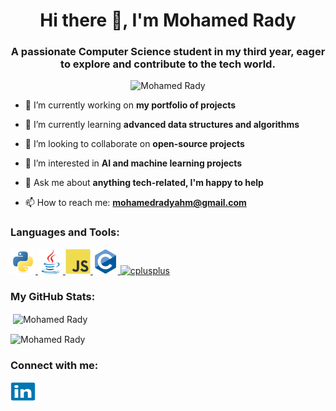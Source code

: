 <!--
**MohamedRadyA/MohamedRadyA** is a ✨ _special_ ✨ repository because its `README.md` (this file) appears on your GitHub profile.

Here are some ideas to get you started:

- 🔭 I’m currently working on ...
- 🌱 I’m currently learning ...
- 👯 I’m looking to collaborate on ...
- 🤔 I’m looking for help with ...
- 💬 Ask me about ...
- 📫 How to reach me: ...
- 😄 Pronouns: ...
- ⚡ Fun fact: ...
-->
<h1 align="center">Hi there 👋, I'm Mohamed Rady</h1>
<h3 align="center">A passionate Computer Science student in my third year, eager to explore and contribute to the tech world.</h3>

<p align="center">
  <img src="https://komarev.com/ghpvc/?username=MohamedRadyA&label=Profile%20views&color=0e75b6&style=flat" alt="Mohamed Rady" />
</p>

- 🔭 I’m currently working on **my portfolio of projects**

- 🌱 I’m currently learning **advanced data structures and algorithms**

- 👯 I’m looking to collaborate on **open-source projects**

- 🤝 I’m interested in **AI and machine learning projects**

- 💬 Ask me about **anything tech-related, I'm happy to help**

- 📫 How to reach me: **mohamedradyahm@gmail.com**


### Languages and Tools:

<p align="left">
  <a href="https://www.python.org" target="_blank"> <img src="https://raw.githubusercontent.com/devicons/devicon/master/icons/python/python-original.svg" alt="python" width="40" height="40"/> </a>
  <a href="https://www.java.com" target="_blank"> <img src="https://raw.githubusercontent.com/devicons/devicon/master/icons/java/java-original.svg" alt="java" width="40" height="40"/> </a>
  <a href="https://developer.mozilla.org/en-US/docs/Web/JavaScript" target="_blank"> <img src="https://raw.githubusercontent.com/devicons/devicon/master/icons/javascript/javascript-original.svg" alt="javascript" width="40" height="40"/> </a>
  <a href="https://www.cprogramming.com/" target="_blank"> <img src="https://raw.githubusercontent.com/devicons/devicon/master/icons/c/c-original.svg" alt="c" width="40" height="40"/> </a>
  <a href="https://www.w3schools.com/cpp/" target="_blank"> <img src="https://raw.githubusercontent.com/devicons/devicon/master/icons/cpp/cpp-original.svg" alt="cplusplus" width="40" height="40"/> </a>
  <!-- Add more icons as per your skills -->
</p>

### My GitHub Stats:

<p>&nbsp;<img align="center" src="https://github-readme-stats.vercel.app/api?username=MohamedRadyA&show_icons=true&locale=en" alt="Mohamed Rady" /></p>

<p><img align="center" src="https://github-readme-streak-stats.herokuapp.com/?user=MohamedRadyA&" alt="Mohamed Rady" /></p>

### Connect with me:

<p align="left">
<a href="https://linkedin.com/in/mohamedradya/" target="blank"><img align="center" src="https://raw.githubusercontent.com/devicons/devicon/master/icons/linkedin/linkedin-original.svg" alt="Mohamed Rady" height="30" width="40" /></a>
<!-- Add other social links if needed -->
</p>
